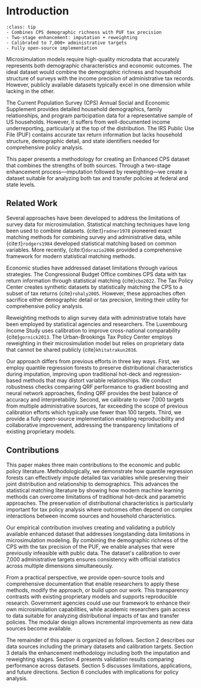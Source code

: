 # Introduction

```{admonition} Key Points
:class: tip
- Combines CPS demographic richness with PUF tax precision
- Two-stage enhancement: imputation + reweighting
- Calibrated to 7,000+ administrative targets
- Fully open-source implementation
```

Microsimulation models require high-quality microdata that accurately represents both demographic characteristics and economic outcomes. The ideal dataset would combine the demographic richness and household structure of surveys with the income precision of administrative tax records. However, publicly available datasets typically excel in one dimension while lacking in the other.

The Current Population Survey (CPS) Annual Social and Economic Supplement provides detailed household demographics, family relationships, and program participation data for a representative sample of US households. However, it suffers from well-documented income underreporting, particularly at the top of the distribution. The IRS Public Use File (PUF) contains accurate tax return information but lacks household structure, demographic detail, and state identifiers needed for comprehensive policy analysis.

This paper presents a methodology for creating an Enhanced CPS dataset that combines the strengths of both sources. Through a two-stage enhancement process—imputation followed by reweighting—we create a dataset suitable for analyzing both tax and transfer policies at federal and state levels.

## Related Work

Several approaches have been developed to address the limitations of survey data for microsimulation. Statistical matching techniques have long been used to combine datasets. {cite:t}`radner1978` pioneered exact matching methods for combining survey and administrative data, while {cite:t}`rodgers1984` developed statistical matching based on common variables. More recently, {cite:t}`dorazio2006` provided a comprehensive framework for modern statistical matching methods.

Economic studies have addressed dataset limitations through various strategies. The Congressional Budget Office combines CPS data with tax return information through statistical matching {cite}`cbo2022`. The Tax Policy Center creates synthetic datasets by statistically matching the CPS to a subset of tax returns {cite}`rohaly2005`. However, these approaches often sacrifice either demographic detail or tax precision, limiting their utility for comprehensive policy analysis.

Reweighting methods to align survey data with administrative totals have been employed by statistical agencies and researchers. The Luxembourg Income Study uses calibration to improve cross-national comparability {cite}`gornick2013`. The Urban-Brookings Tax Policy Center employs reweighting in their microsimulation model but relies on proprietary data that cannot be shared publicly {cite}`khitatrakun2016`.

Our approach differs from previous efforts in three key ways. First, we employ quantile regression forests to preserve distributional characteristics during imputation, improving upon traditional hot-deck and regression-based methods that may distort variable relationships. We conduct robustness checks comparing QRF performance to gradient boosting and neural network approaches, finding QRF provides the best balance of accuracy and interpretability. Second, we calibrate to over 7,000 targets from multiple administrative sources, far exceeding the scope of previous calibration efforts which typically use fewer than 100 targets. Third, we provide a fully open-source implementation enabling reproducibility and collaborative improvement, addressing the transparency limitations of existing proprietary models.

## Contributions

This paper makes three main contributions to the economic and public policy literature. Methodologically, we demonstrate how quantile regression forests can effectively impute detailed tax variables while preserving their joint distribution and relationship to demographics. This advances the statistical matching literature by showing how modern machine learning methods can overcome limitations of traditional hot-deck and parametric approaches. The preservation of distributional characteristics is particularly important for tax policy analysis where outcomes often depend on complex interactions between income sources and household characteristics.

Our empirical contribution involves creating and validating a publicly available enhanced dataset that addresses longstanding data limitations in microsimulation modeling. By combining the demographic richness of the CPS with the tax precision of the PUF, we enable analyses that were previously infeasible with public data. The dataset's calibration to over 7,000 administrative targets ensures consistency with official statistics across multiple dimensions simultaneously.

From a practical perspective, we provide open-source tools and comprehensive documentation that enable researchers to apply these methods, modify the approach, or build upon our work. This transparency contrasts with existing proprietary models and supports reproducible research. Government agencies could use our framework to enhance their own microsimulation capabilities, while academic researchers gain access to data suitable for analyzing distributional impacts of tax and transfer policies. The modular design allows incremental improvements as new data sources become available.

The remainder of this paper is organized as follows. Section 2 describes our data sources including the primary datasets and calibration targets. Section 3 details the enhancement methodology including both the imputation and reweighting stages. Section 4 presents validation results comparing performance across datasets. Section 5 discusses limitations, applications, and future directions. Section 6 concludes with implications for policy analysis.